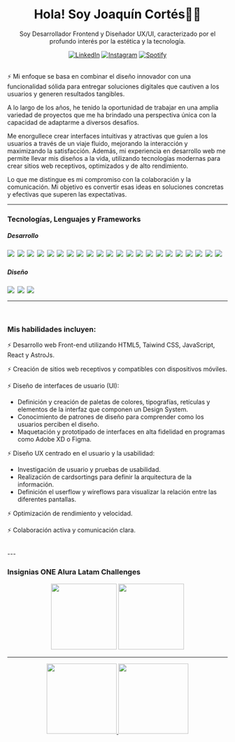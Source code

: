 <h1 align='center'> Hola! Soy Joaquín Cortés👨‍💻 </h1>

<p align='center'>
Soy Desarrollador Frontend y Diseñador UX/UI, caracterizado por el profundo interés por la estética y la tecnología.  </b> 
</p></div>

<div align="center">

<a href="https://www.linkedin.com/in/joaquin-cortes96" target="_blank"><img src="https://img.shields.io/badge/LinkedIn-%230077B5.svg?&style=flat-square&logo=linkedin&logoColor=white" alt="LinkedIn"></a>
<a href="https://www.instagram.com/cortesjoaco1" target="_blank"><img src="https://img.shields.io/badge/Instagram-%23E4405F.svg?&style=flat-square&logo=instagram&logoColor=white" alt="Instagram"></a>
<a href="https://open.spotify.com/user/joaco-cortes96?si=11648968786741f3" target="_blank"><img src="https://img.shields.io/badge/Spotify-%231ED760.svg?&style=flat-square&logo=spotify&logoColor=white" alt="Spotify"></a>
</div>
<br>
⚡ Mi enfoque se basa en combinar el diseño innovador con una funcionalidad sólida para entregar soluciones digitales que cautiven a los usuarios y generen resultados tangibles.

A lo largo de los años, he tenido la oportunidad de trabajar en una amplia variedad de proyectos que me ha brindado una perspectiva única con la capacidad de adaptarme a diversos desafíos.

Me enorgullece crear interfaces intuitivas y atractivas que guíen a los usuarios a través de un viaje fluido, mejorando la interacción y maximizando la satisfacción. Además, mi experiencia en desarrollo web me permite llevar mis diseños a la vida, utilizando tecnologías modernas para crear sitios web receptivos, optimizados y de alto rendimiento.

Lo que me distingue es mi compromiso con la colaboración y la comunicación. Mi objetivo es convertir esas ideas en soluciones concretas y efectivas que superen las expectativas.

---
###  Tecnologías, Lenguajes y Frameworks

<p >
  <h5>Desarrollo<h5>
  <img src="https://img.shields.io/badge/Git-F05032?style=for-the-badge&logo=git&logoColor=white" />&nbsp;&nbsp;<img src="https://img.shields.io/badge/html5%20-%23e34f26.svg?&style=for-the-badge&logo=html5&logoColor=white" />&nbsp;&nbsp;<img src="https://img.shields.io/badge/CSS3-1572B6?&style=for-the-badge&logo=css3&logoColor=white" />&nbsp;&nbsp;<img src="https://img.shields.io/badge/javascript-%23323330.svg?style=for-the-badge&logo=javascript&logoColor=%23F7DF1E" />&nbsp;&nbsp;<img src="https://img.shields.io/badge/python-3670A0?style=for-the-badge&logo=python&logoColor=ffdd54" />&nbsp;&nbsp;<img src="https://img.shields.io/badge/java-%23ED8B00.svg?style=for-the-badge&logo=openjdk&logoColor=white" />&nbsp;&nbsp;<img src="https://img.shields.io/badge/node.js-6DA55F?style=for-the-badge&logo=node.js&logoColor=white" />&nbsp;&nbsp;<img src="https://img.shields.io/badge/typescript-%23007ACC.svg?style=for-the-badge&logo=typescript&logoColor=white" />&nbsp;&nbsp;<img src="https://img.shields.io/badge/tailwindcss-%2338B2AC.svg?style=for-the-badge&logo=tailwind-css&logoColor=white" />&nbsp;&nbsp;<img src="https://img.shields.io/badge/react-%2320232a.svg?style=for-the-badge&logo=react&logoColor=%2361DAFB" />&nbsp;&nbsp;<img src="https://img.shields.io/badge/astro-%232C2052.svg?style=for-the-badge&logo=astro&logoColor=white" />&nbsp;&nbsp;<img src="https://img.shields.io/badge/markdown-%23000000.svg?style=for-the-badge&logo=markdown&logoColor=white" />&nbsp;&nbsp;<img src="https://img.shields.io/badge/vite-%23646CFF.svg?style=for-the-badge&logo=vite&logoColor=white" />&nbsp;&nbsp;<img src="https://img.shields.io/badge/express.js-%23404d59.svg?style=for-the-badge&logo=express&logoColor=%2361DAFB" />&nbsp;&nbsp;<img src="https://img.shields.io/badge/webflow-%23146EF5.svg?style=for-the-badge&logo=webflow&logoColor=white" />&nbsp;&nbsp;<img src="https://img.shields.io/badge/WordPress-%23117AC9.svg?style=for-the-badge&logo=WordPress&logoColor=white" />&nbsp;&nbsp;<img src="https://img.shields.io/badge/-cypress-%23E5E5E5?style=for-the-badge&logo=cypress&logoColor=058a5e" />&nbsp;&nbsp;<img src="https://img.shields.io/badge/mysql-4479A1.svg?style=for-the-badge&logo=mysql&logoColor=white" />&nbsp;&nbsp;<img src="https://img.shields.io/badge/postgres-%23316192.svg?style=for-the-badge&logo=postgresql&logoColor=white" />&nbsp;&nbsp;<img src="https://img.shields.io/badge/MongoDB-%234ea94b.svg?style=for-the-badge&logo=mongodb&logoColor=white" />&nbsp;&nbsp;<img src="https://img.shields.io/badge/Sequelize-52B0E7?style=for-the-badge&logo=Sequelize&logoColor=white" />&nbsp;&nbsp;<img src="https://img.shields.io/badge/zod-%233068b7.svg?style=for-the-badge&logo=zod&logoColor=white" />&nbsp;&nbsp;

  <h5>Diseño<h5>  
  <img src="https://img.shields.io/badge/adobe%20illustrator-%23FF9A00.svg?style=for-the-badge&logo=adobe%20illustrator&logoColor=white" />&nbsp;&nbsp;<img src="https://img.shields.io/badge/Adobe%20XD-470137?style=for-the-badge&logo=Adobe%20XD&logoColor=#FF61F6" />&nbsp;&nbsp;<img src="https://img.shields.io/badge/figma-%23F24E1E.svg?style=for-the-badge&logo=figma&logoColor=white" />&nbsp;&nbsp;
</p>

---
<br>

### Mis habilidades incluyen:
<div>
⚡ Desarrollo web Front-end utilizando HTML5, Taiwind CSS, JavaScript, React y AstroJs.

⚡ Creación de sitios web receptivos y compatibles con dispositivos móviles.

⚡ Diseño de interfaces de usuario (UI):
  - Definición y creación de paletas de colores, tipografías, retículas y elementos de la interfaz que componen un Design System.
  - Conocimiento de patrones de diseño para comprender como los usuarios perciben el diseño.
  - Maquetación y prototipado de interfaces en alta fidelidad en programas como Adobe XD o Figma.

⚡ Diseño UX centrado en el usuario y la usabilidad:
  - Investigación de usuario y pruebas de usabilidad.
  - Realización de cardsortings para definir la arquitectura de la información.
  - Definición el userflow y  wireflows para visualizar la relación entre las diferentes pantallas.

⚡ Optimización de rendimiento y velocidad.

⚡ Colaboración activa y comunicación clara.
</div>
<br>
---

###  Insignias ONE Alura Latam Challenges

<p align="center"><img  width="150"  src="https://user-images.githubusercontent.com/89808639/172972842-0bf8d44c-eb7c-47c6-81e8-9d5460d57d1a.png">
<img  width="150" src="https://user-images.githubusercontent.com/89808639/172972855-67c89cc5-4c62-4187-a838-78a33c676208.png"></p>

---

<p align="center">
<a href="https://github.com/Joaco96">
  <img height="160em" src="https://github-readme-stats.vercel.app/api?username=Joaco96&show_icons=true&theme=react&" />
  <img height="160em" src="https://github-readme-stats-eight-theta.vercel.app/api/top-langs/?username=Joaco96&theme=react&layout=compact&exclude_lang=java+r" />
</a>
</p>

